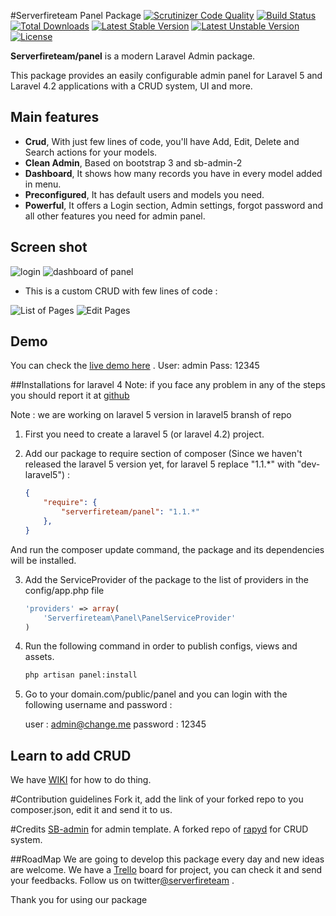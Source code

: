 #Serverfireteam Panel Package
[![Scrutinizer Code Quality](https://scrutinizer-ci.com/g/serverfireteam/panel/badges/quality-score.png?b=master)](https://scrutinizer-ci.com/g/serverfireteam/panel/?branch=master)
[![Build Status](https://scrutinizer-ci.com/g/serverfireteam/panel/badges/build.png?b=master)](https://scrutinizer-ci.com/g/serverfireteam/panel/build-status/master)
[![Total Downloads](https://poser.pugx.org/serverfireteam/panel/downloads.svg)](https://packagist.org/packages/serverfireteam/panel)
[![Latest Stable Version](https://poser.pugx.org/serverfireteam/panel/v/stable.svg)](https://packagist.org/packages/serverfireteam/panel)
[![Latest Unstable Version](https://poser.pugx.org/serverfireteam/panel/v/unstable.svg)](https://packagist.org/packages/serverfireteam/panel)
[![License](https://poser.pugx.org/serverfireteam/panel/license.svg)](https://packagist.org/packages/serverfireteam/panel)

**Serverfireteam/panel** is a modern Laravel Admin package. 

This package provides an easily configurable admin panel for Laravel 5 and Laravel 4.2 applications with a CRUD system, UI and more.

## Main features

- **Crud**, With just few lines of code, you'll have Add, Edit, Delete and Search actions for your models.
- **Clean Admin**, Based on bootstrap 3 and sb-admin-2 
- **Dashboard**, It shows how many records you have in every model added in menu.
- **Preconfigured**, It has default users and models you need.
- **Powerful**, It offers a Login section, Admin settings, forgot password and all other features you need for admin panel.

## Screen shot 
![login](https://raw.githubusercontent.com/serverfireteam/panel/master/public/img/serverfire-panel-login.jpg)
![dashboard of panel](https://raw.githubusercontent.com/serverfireteam/panel/master/public/img/serverfire-panel-dashboard.jpg)

- This is a custom CRUD with few lines of code :

![List of Pages](https://raw.githubusercontent.com/serverfireteam/panel/master/public/img/serverfire-panel-crud.jpg)
![Edit Pages](https://raw.githubusercontent.com/serverfireteam/panel/master/public/img/serverfire-panel-crud-edit.jpg)

## Demo 
You can check the [live demo here](http://demo.serverfire.net/panel) .
User: admin
Pass: 12345 



##Installations for laravel 4
Note: if you face any problem in any of the steps you should report it at [github](https://github.com/serverfireteam/panel/issues/new)

Note : we are working on laravel 5 version in laravel5 bransh of repo 

1. First you need to create a laravel 5 (or laravel 4.2) project.

2. Add our package to require section of composer (Since we haven't released the laravel 5 version yet, for laravel 5 replace "1.1.*" with "dev-laravel5") :

    ```json
    {
        "require": {
            "serverfireteam/panel": "1.1.*"
        },
    }
    ```
And run the composer update command, the package and its dependencies will be installed.


3. Add the ServiceProvider of the package to the list of providers in the config/app.php file

    ```php
    'providers' => array(
        'Serverfireteam\Panel\PanelServiceProvider'
    )
    ```

4. Run the following command in order to publish configs, views and assets.  

    ```bash
    php artisan panel:install

    ```

5. Go to your domain.com/public/panel and you can login with the following username and password :

    user : admin@change.me
    password : 12345


## Learn to add CRUD 
We have [WIKI](https://github.com/serverfireteam/panel/wiki) for how to do thing.

#Contribution guidelines 
Fork it, add the link of your forked repo to you composer.json, edit it and send it to us. 

#Credits 
[SB-admin](http://startbootstrap.com/template-overviews/sb-admin/) for admin template.
A forked repo of [rapyd](http://rapyd.com) for CRUD system.



##RoadMap
We are going to develop this package every day and new ideas are welcome.
We have a [Trello](https://trello.com/b/RDZ6HdK9/framework) board for project, you can check it and send your feedbacks. 
Follow us on twitter[@serverfireteam](http://twitter.com/serverfireteam) .

Thank you for using our package 

